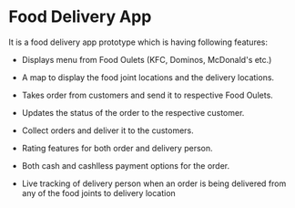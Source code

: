 # Food Delivery App

It is a food delivery app prototype which is having following features:

* Displays menu from Food Oulets (KFC, Dominos, McDonald's etc.)

* A map to display the food joint locations and the delivery locations.

* Takes order from customers and send it to respective Food Oulets.

* Updates the status of the order to the respective customer.

* Collect orders and deliver it to the customers.

* Rating features for both order and delivery person.

* Both cash and cashlless payment options for the order.

* Live tracking of delivery person when an order is being delivered from any of the food joints to
  delivery location
